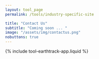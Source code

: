 ```yaml
---
layout: tool_page
permalink: /tools/industry-specific-site

title: "Contact Us"
subtitle: "Coming soon ... "
image: "/assets/img/contactus.png"
nobuttons: true
---
```


{% include tool-earthtrack-app.liquid %}



